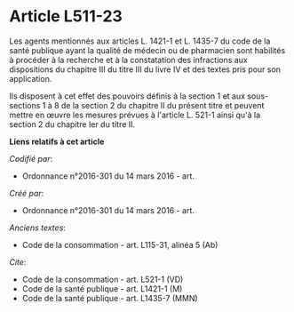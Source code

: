 # Article L511-23

Les agents mentionnés aux articles L. 1421-1 et L. 1435-7 du code de la santé publique ayant la qualité de médecin ou de
pharmacien sont habilités à procéder à la recherche et à la constatation des infractions aux dispositions du chapitre III du
titre III du livre IV et des textes pris pour son application. 

Ils disposent à cet effet des pouvoirs définis à la section 1 et aux sous-sections 1 à 8 de la section 2 du chapitre II du
présent titre et peuvent mettre en œuvre les mesures prévues à l'article L. 521-1 ainsi qu'à la section 2 du chapitre Ier du
titre II.

**Liens relatifs à cet article**

_Codifié par_:

  - Ordonnance n°2016-301 du 14 mars 2016 - art.

_Créé par_:

  - Ordonnance n°2016-301 du 14 mars 2016 - art.

_Anciens textes_:

  - Code de la consommation - art. L115-31, alinéa 5 (Ab)

_Cite_:

  - Code de la consommation - art. L521-1 (VD)
  - Code de la santé publique - art. L1421-1 (M)
  - Code de la santé publique - art. L1435-7 (MMN)
